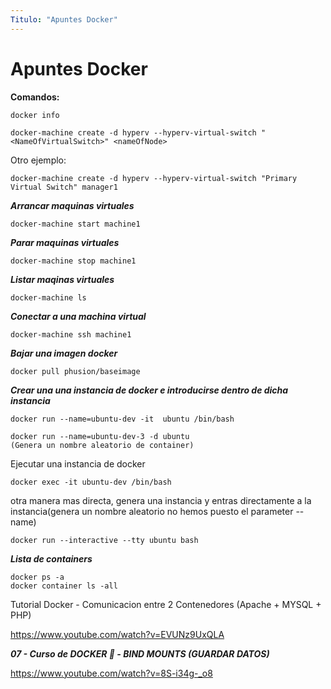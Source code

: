 ```yaml
---
Titulo: "Apuntes Docker"
---
```


# Apuntes Docker

**Comandos:**



~~~
docker info

docker-machine create -d hyperv --hyperv-virtual-switch "<NameOfVirtualSwitch>" <nameOfNode>
~~~

Otro ejemplo:
~~~
docker-machine create -d hyperv --hyperv-virtual-switch "Primary Virtual Switch" manager1
~~~
***Arrancar maquinas virtuales***
~~~
docker-machine start machine1
~~~
***Parar maquinas virtuales***
~~~
docker-machine stop machine1
~~~
***Listar maqinas virtuales***
~~~
docker-machine ls
~~~
***Conectar a una machina virtual***
~~~
docker-machine ssh machine1
~~~

***Bajar una imagen docker***
~~~
docker pull phusion/baseimage
~~~

***Crear una una instancia de docker e introducirse dentro de dicha instancia***
~~~
docker run --name=ubuntu-dev -it  ubuntu /bin/bash
~~~
~~~
docker run --name=ubuntu-dev-3 -d ubuntu
(Genera un nombre aleatorio de container)
~~~
Ejecutar una instancia de docker
~~~
docker exec -it ubuntu-dev /bin/bash
~~~

otra manera mas directa, genera una instancia y entras directamente a la instancia(genera un nombre aleatorio no hemos puesto el parameter --name)
~~~
docker run --interactive --tty ubuntu bash
~~~

***Lista de containers***

~~~
docker ps -a
docker container ls -all
~~~

Tutorial Docker - Comunicacion entre 2 Contenedores (Apache + MYSQL + PHP)

https://www.youtube.com/watch?v=EVUNz9UxQLA

***07 - Curso de DOCKER 🐳 - BIND MOUNTS (GUARDAR DATOS)***

https://www.youtube.com/watch?v=8S-i34g-_o8


~~~


~~~







